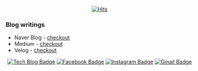 <div align=center>

[![Hits](https://hits.seeyoufarm.com/api/count/incr/badge.svg?url=https%3A%2F%2Fgithub.com%2Fmaryoh2003)](https://hits.seeyoufarm.com)

</div>

### Blog writings
- Naver Blog - [checkout](https://blog.naver.com/maryoh2002)
- Medium - [checkout](https://medium.com/@maryoh2002)
- Velog - [checkout](https://https://velog.io/@maryoh2003)


<div align=center>
  
[![Tech Blog Badge](http://img.shields.io/badge/-Tech%20blog-black?style=flat-square&logo=github&link=https://maryoh2003.github.io/maryoh.github.io/)](https://maryoh2003.github.io/maryoh.github.io/) 
[![Facebook Badge](https://img.shields.io/badge/-Facebook-1877f2?style=flat-square&logo=facebook&logoColor=white&link=https://www.facebook.com/profile.php?id=100036020954491)](https://www.facebook.com/profile.php?id=100036020954491) 
[![Instagram Badge](https://img.shields.io/badge/-Instagram-dd2a7b?style=flat-square&logo=instagram&logoColor=white&link=https://www.instagram.com/0_haribro/?hl=ko)](https://www.instagram.com/0_haribro/?hl=ko) 
[![Gmail Badge](https://img.shields.io/badge/-Gmail-d14836?style=flat-square&logo=Gmail&logoColor=white&link=mailto:haribro2003@gmail.com)](mailto:haribro2003@gmail.com)
</div>
